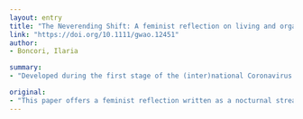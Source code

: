 ```yaml
---
layout: entry
title: "The Neverending Shift: A feminist reflection on living and organising academic lives during the Coronavirus pandemic"
link: "https://doi.org/10.1111/gwao.12451"
author:
- Boncori, Ilaria

summary:
- "Developed during the first stage of the (inter)national Coronavirus pandemic, my reflections address issues of privilege, emotional labour and the virtual invasion of the home space. The newly enforced flexible work measures based on online tools have turned current work-life dynamics into a ?Neverending Shift?. This paper offers an example of the effects of such unexpected and unprecedented circumstances on personal and professional academic lives."

original:
- "This paper offers a feminist reflection written as a nocturnal stream of consciousness exposing the embodied, emotional and professional experience of living and working during a pandemic outbreak. Framed within a feminist approach, this personal narrative provides and example of the effects of such unexpected and unprecedented circumstances on personal and professional academic lives. Developed during the first stage of the (inter)national Coronavirus pandemic, my reflections address issues of privilege; emotional labour; the virtual invasion of the home space within the current increasingly ambiguous space of ?the workplace?; workload, and wellbeing. Further, I consider how the newly enforced flexible work measures based on online tools have turned current work-life dynamics into a ?Neverending Shift?."
---
```


